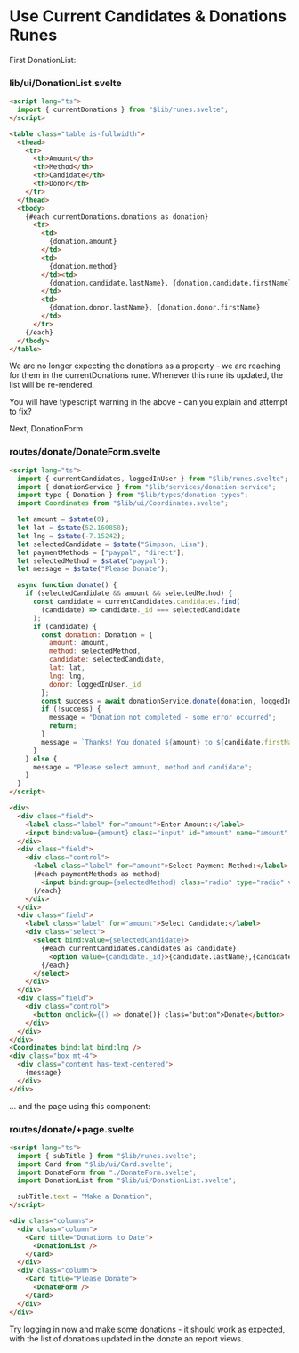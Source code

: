 # Use Current Candidates & Donations Runes

First DonationList:

### lib/ui/DonationList.svelte

~~~html
<script lang="ts">
  import { currentDonations } from "$lib/runes.svelte";
</script>

<table class="table is-fullwidth">
  <thead>
    <tr>
      <th>Amount</th>
      <th>Method</th>
      <th>Candidate</th>
      <th>Donor</th>
    </tr>
  </thead>
  <tbody>
    {#each currentDonations.donations as donation}
      <tr>
        <td>
          {donation.amount}
        </td>
        <td>
          {donation.method}
        </td><td>
          {donation.candidate.lastName}, {donation.candidate.firstName}
        </td>
        <td>
          {donation.donor.lastName}, {donation.donor.firstName}
        </td>
      </tr>
    {/each}
  </tbody>
</table>
~~~

We are no longer expecting the donations as a property - we are reaching for them in the currentDonations rune. Whenever this rune its updated, the list will be re-rendered.

You will have typescript warning in the above - can you explain and attempt to fix?

Next, DonationForm

### routes/donate/DonateForm.svelte

~~~html
<script lang="ts">
  import { currentCandidates, loggedInUser } from "$lib/runes.svelte";
  import { donationService } from "$lib/services/donation-service";
  import type { Donation } from "$lib/types/donation-types";
  import Coordinates from "$lib/ui/Coordinates.svelte";

  let amount = $state(0);
  let lat = $state(52.160858);
  let lng = $state(-7.15242);
  let selectedCandidate = $state("Simpson, Lisa");
  let paymentMethods = ["paypal", "direct"];
  let selectedMethod = $state("paypal");
  let message = $state("Please Donate");

  async function donate() {
    if (selectedCandidate && amount && selectedMethod) {
      const candidate = currentCandidates.candidates.find(
        (candidate) => candidate._id === selectedCandidate
      );
      if (candidate) {
        const donation: Donation = {
          amount: amount,
          method: selectedMethod,
          candidate: selectedCandidate,
          lat: lat,
          lng: lng,
          donor: loggedInUser._id
        };
        const success = await donationService.donate(donation, loggedInUser.token);
        if (!success) {
          message = "Donation not completed - some error occurred";
          return;
        }
        message = `Thanks! You donated ${amount} to ${candidate.firstName} ${candidate.lastName}`;
      }
    } else {
      message = "Please select amount, method and candidate";
    }
  }
</script>

<div>
  <div class="field">
    <label class="label" for="amount">Enter Amount:</label>
    <input bind:value={amount} class="input" id="amount" name="amount" type="number" />
  </div>
  <div class="field">
    <div class="control">
      <label class="label" for="amount">Select Payment Method:</label>
      {#each paymentMethods as method}
        <input bind:group={selectedMethod} class="radio" type="radio" value={method} /> {method}
      {/each}
    </div>
  </div>
  <div class="field">
    <label class="label" for="amount">Select Candidate:</label>
    <div class="select">
      <select bind:value={selectedCandidate}>
        {#each currentCandidates.candidates as candidate}
          <option value={candidate._id}>{candidate.lastName},{candidate.firstName}</option>
        {/each}
      </select>
    </div>
  </div>
  <div class="field">
    <div class="control">
      <button onclick={() => donate()} class="button">Donate</button>
    </div>
  </div>
</div>
<Coordinates bind:lat bind:lng />
<div class="box mt-4">
  <div class="content has-text-centered">
    {message}
  </div>
</div>
~~~

... and the page using this component:

### routes/donate/+page.svelte

~~~html
<script lang="ts">
  import { subTitle } from "$lib/runes.svelte";
  import Card from "$lib/ui/Card.svelte";
  import DonateForm from "./DonateForm.svelte";
  import DonationList from "$lib/ui/DonationList.svelte";

  subTitle.text = "Make a Donation";
</script>

<div class="columns">
  <div class="column">
    <Card title="Donations to Date">
      <DonationList />
    </Card>
  </div>
  <div class="column">
    <Card title="Please Donate">
      <DonateForm />
    </Card>
  </div>
</div>
~~~

Try logging in now and make some donations - it should work as expected, with the list of donations updated in the donate an report views.
